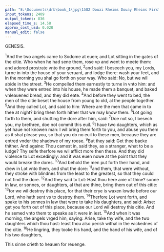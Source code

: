 ```yaml
---
path: "E:\Documents\drb\book_1\jpg\1582 Douai Rheims Douay Rheims First Edition  1 of 3 1609 Old Testament.pdf-89.jpg"
input_tokens: 2409
output_tokens: 836
elapsed_time_s: 14.58
approx_cost_usd: 0.020
manual_edit: false
---
```

GENESIS.

<sup>1</sup>And the two angels came to Sodome at euen; and Lot sitting in the gates of the citie. Who when he had sene them, rose vp and went to meete them: and adored prostrate vnto the ground, <sup>2</sup>and said: I beseech you, my Lords, turne in into the house of your seruant, and lodge there: wash your feet, and in the morning you shal go forth on your way. Who said: No, but we wil abide in the street. <sup>3</sup>He compelled them earnestly to turne in vnto him: and when they were entred into his house, he made them a banquet, and baked vnleauened bread, and they did eate. <sup>4</sup>And before they went to bed, the men of the citie beset the house from young to old, al the people together. <sup>5</sup>And they called Lot, and said to him: Where are the men that came in to thee at night? bring them forth hither that we may know them. <sup>6</sup>Lot going forth to them, and shutting the dore after him, said: <sup>7</sup>Doe not so, I besech you, my brethren, doe not commit this euil. <sup>8</sup>I haue two daughters, which as yet haue not knowen man: I wil bring them forth to you, and abuse you them as it shal please you, so that you do no euil to these men, because they are entred vnder the shadowe of my roose. <sup>9</sup>But they said: Get thee backe thither. And againe: Thou camest in, said they, as a stranger, what to be a iudge? Thy selfe therfore we wil afflict more then these. And they did violence to Lot excedingly: and it was euen nowe at the point that they would breake the dores. <sup>10</sup>And behold the men put forth their hand, and drew in Lot vnto them, and shut the dore: <sup>11</sup>and them, that were without, they stroke with blindnes from the least to the greatest, so that they could not find the dore. <sup>12</sup>And they said to Lot: Hast thou here anie of thine? sonne in law, or sonnes, or daughters, al that are thine, bring them out of this citie: <sup>13</sup>for we wil destroy this place, for that their crye is waxen lowde before our Lord, who hath sent vs to destroy them. <sup>14</sup>Therfore Lot went forth, and spake to his sonnes in law that were to take his daughters, and said: Arise: get you forth out of this place, because our Lord wil destroy this citie. And he semed vnto them to speake as it were in iest. <sup>15</sup>And when it was morning, the angels vrged him, saying: Arise, take thy wife, and the two daughters which thou hast: least thou also perish withal in the wickednes of the citie. <sup>16</sup>He lingring, they tooke his hand, and the hand of his wife, and of his two daughters,

[^1]: Abraham & Lot by hospitality merited to receiue Angels in need of me. Heb. 13.

<aside>This sinne crieth to heauen for reuenge.</aside>
